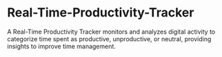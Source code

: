 # Real-Time-Productivity-Tracker
A Real-Time Productivity Tracker monitors and analyzes digital activity to categorize time spent as productive, unproductive, or neutral, providing insights to improve time management.
